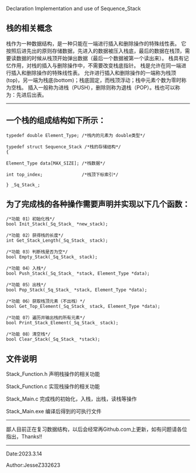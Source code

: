 Declaration Implementation and use of Sequence_Stack

栈的相关概念
----------------------------------------------------------------------------------------------------------------------------------

栈作为一种数据结构，是一种只能在一端进行插入和删除操作的特殊线性表。
它按照后进先出的原则存储数据，先进入的数据被压入栈底，最后的数据在栈顶，需要读数据的时候从栈顶开始弹出数据（最后一个数据被第一个读出来）。
栈具有记忆作用，对栈的插入与删除操作中，不需要改变栈底指针。
栈是允许在同一端进行插入和删除操作的特殊线性表。
允许进行插入和删除操作的一端称为栈顶(top)，另一端为栈底(bottom)；栈底固定，而栈顶浮动；栈中元素个数为零时称为空栈。
插入一般称为进栈（PUSH），删除则称为退栈（POP）。栈也可以称为：先进后出表。

----------------------------------------------------------------------------------------------------------------------------------
一个栈的组成结构如下所示：
----------------------------------------------------------------------------------------------------------------------------------

    typedef double Element_Type; /*栈内的元素为 double类型*/

    typedef struct Sequence_Stack /*栈的存储结构*/
    {

    Element_Type data[MAX_SIZE]; /*栈数据*/
    
    int top_index;               /*栈顶下标索引*/
    
    } _Sq_Stack_;


为了完成栈的各种操作需要声明并实现以下几个函数：
----------------------------------------------------------------------------------------------------------------------------------
    /*功能 01）初始化栈*/
    bool Init_Stack(_Sq_Stack_ *new_stack);

    /*功能 02）获得栈的长度*/
    int Get_Stack_Length(_Sq_Stack_ stack);

    /*功能 03）判断栈是否为空*/
    bool Empty_Stack(_Sq_Stack_ stack);

    /*功能 04）入栈*/
    bool Push_Stack(_Sq_Stack_ *stack, Element_Type *data);

    /*功能 05）出栈*/
    bool Pop_Stack(_Sq_Stack_ *stack, Element_Type *data);

    /*功能 06）获取栈顶元素（不出栈）*/
    bool Get_Top_Element(_Sq_Stack_ stack, Element_Type *data);

    /*功能 07）遍历并输出栈的所有元素*/
    bool Print_Stack_Element(_Sq_Stack_ stack);

    /*功能 08）清空栈*/
    bool Clear_Stack(_Sq_Stack_ *stack);

文件说明
----------------------------------------------------------------------------------------------------------------------------------
Stack_Function.h 声明栈操作的相关功能

Stack_Function.c 实现栈操作的相关功能

Stack_Main.c     完成栈的初始化，入栈，出栈，读栈等操作

Stack_Main.exe   编译后得到的可执行文件

----------------------------------------------------------------------------------------------------------------------------------

鄙人目前正在复习数据结构，以后会经常再Github.com上更新，如有问题请各位指出，Thanks!!

----------------------------------------------------------------------------------------------------------------------------------
Date:2023.3.14        

Author:JesseZ332623

